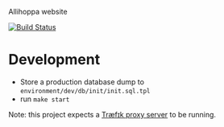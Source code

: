 Allihoppa website

[![Build Status](https://travis-ci.org/allihoppa/allihoppa.nl.svg?branch=initial)](https://travis-ci.org/allihoppa/allihoppa.nl)

# Development
- Store a production database dump to `environment/dev/db/init/init.sql.tpl`
- run `make start`

Note: this project expects a [Træfɪk proxy server](http://lucasvanlierop.nl/blog/2017/06/25/accessing-your-docker-app-via-a-domain-name-using-traefik/) to be running.
 

